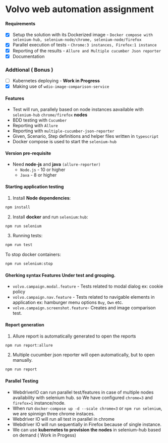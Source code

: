 # Volvo web automation assignment

#### Requirements

- [x] Setup the solution with its Dockerized image - `Docker compose with selenium-hub, selenium-node/chrome, selenium-node/firefox`
- [x] Parallel execution of tests - `Chrome:3 instances, Firefox:1 instance`
- [x] Reporting of the results - `Allure and Multiple cucumber Json reporter`
- [x] Documentation

### Addtional ( Bonus )

- [ ] Kubernetes deploying - **Work in Progress**
- [x] Making use of `wdio-image-comparison-service`

#### Features

- Test will run, parallely based on node instances aavailable with `selenium-hub` `chrome/firefox` **nodes**
- BDD testing with `Cucumber`
- Reporting with `Allure`
- Reporting with `multiple-cucumber-json-reporter`
- Given, Scenario, Step definitions and helper files written in `typescript`
- Docker compose is used to start the `selenium-hub`

#### Version pre-requisite

- Need **node-js** and **java** `(allure-reporter)`
  - `Node.js` - 10 or higher
  - `Java` - 8 or higher

#### Starting application testing

1. Install **Node dependencies**:

```sh
npm install
```

2. Install **docker** and run `selenium:hub`:

```sh
npm run selenium
```

3. Running tests:

```sh
npm run test
```

To stop docker containers:

```sh
npm run selenium:stop
```

#### Gherking syntax Features Under test and grouping.

- `volvo.campaign.modal.feature` - Tests related to modal dialog ex: cookie policy
- `volvo.campaign.nav.feature` - Tests related to navigable elements in application ex: hamburger menu options `Buy`, `Own` etc.
- `volvo.campaign.screenshot.feature`- Creates and image comparison test.

#### Report generation

1. Allure report is automatically generated to open the reports

```sh
npm run report:allure
```

2. Multiple cucumber json reporter will open automatically, but to open manually.

```sh
npm run report
```

#### Parallel Testing

- WebdriverIO can run parallel test/features in case of multiple nodes availability with selenium hub.
  so We have configured `chrome=3` and `firefox=1` instance/node.
- When run `docker-compose up -d --scale chrome=3` or `npm run selenium`, we are spinnign three chrome instaces.
- Webdriver IO will run all test in parallel in chrome
- Webdriver IO will run sequentially in Firefox because of single instance.
- We can use **kubernetes to provision the nodes** in selenium-hub based on demand ( Work in Progess)
